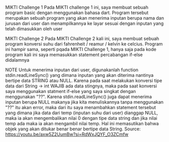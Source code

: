 MIKTI Challenge 1
Pada MIKTI challenge 1 ini, saya membuat sebuah program basic dengan menggunakan bahasa dart. Program tersebut merupakan sebuah program yang akan menerima inputan berupa nama dan jurusan dari user dan menampilkannya ke layar sesuai dengan inputan yang telah dimasukkan oleh user

MIKTI Challenge 2
Pada MIKTI Challenge 2 kali ini, saya membuat sebuah program konversi suhu dari fahrenheit / reamur / kelvin ke celcius. Program ini hampir sama, seperti pqada MIKTI Challenge 1, hanya saja pada kode program kali ini saya memasukkan statement percabangan if-else didalamnya

NOTE
Untuk menerima inputan dari user, digunakanlah function stdin.readLineSync() yang dimana inputan yang akan diterima nantinya bertipe data STRING atau NULL. Karena pada saat melakukan konversi tipe data dari String -> int WAJIB ada data stingnya, maka pada saat konversi saya menggunakan statment if-else yang saya singkat dengan menggunakan "??". Karena stdin.readLineSync() juga dapat menerima inputan berupa NULL makanya jika kita menuliskannya tanpa menggunakan "??" itu akan error, maka dari itu saya menambahkan statement tersebut yang dimana jika data dari temp (inputan suhu dari user) dianggap NULL, maka ia akan mengembalikan nilai 0 dengan tipe data string dan jika nilai temp ada maka ia akan mengambil nilai temp. Hal ini memasutikan bahwa objek yang akan ditukar benar benar bertipe data String. Source: https://youtu.be/axw5Z2UumBw?si=RdWxJQYF_O3ZCmfw